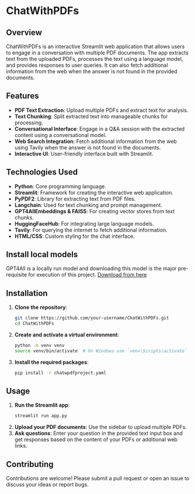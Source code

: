 # ChatWithPDFs

## Overview
ChatWithPDFs is an interactive Streamlit web application that allows users to engage in a conversation with multiple PDF documents. The app extracts text from the uploaded PDFs, processes the text using a language model, and provides responses to user queries. It can also fetch additional information from the web when the answer is not found in the provided documents.

## Features
- **PDF Text Extraction**: Upload multiple PDFs and extract text for analysis.
- **Text Chunking**: Split extracted text into manageable chunks for processing.
- **Conversational Interface**: Engage in a Q&A session with the extracted content using a conversational model.
- **Web Search Integration**: Fetch additional information from the web using Tavily when the answer is not found in the documents.
- **Interactive UI**: User-friendly interface built with Streamlit.

## Technologies Used
- **Python**: Core programming language.
- **Streamlit**: Framework for creating the interactive web application.
- **PyPDF2**: Library for extracting text from PDF files.
- **Langchain**: Used for text chunking and prompt management.
- **GPT4AllEmbeddings & FAISS**: For creating vector stores from text chunks.
- **HuggingFaceHub**: For integrating large language models.
- **Tavily**: For querying the internet to fetch additional information.
- **HTML/CSS**: Custom styling for the chat interface.
  
## Install local models
GPT4All is a locally run model and downloading this model is the major pre-requisite for execution of this project. 
[Download from here](https://www.nomic.ai/gpt4all)

## Installation
1. **Clone the repository**:
    ```bash
    git clone https://github.com/your-username/ChatWithPDFs.git
    cd ChatWithPDFs
    ```
2. **Create and activate a virtual environment**:
    ```bash
    python -m venv venv
    source venv/bin/activate  # On Windows use `venv\Scripts\activate`
    ```
3. **Install the required packages**:
    ```bash
    pip install -r chatwpdfproject.yaml
    ```

## Usage
1. **Run the Streamlit app**:
    ```bash
    streamlit run app.py
    ```
2. **Upload your PDF documents**: Use the sidebar to upload multiple PDFs.
3. **Ask questions**: Enter your question in the provided text input box and get responses based on the content of your PDFs or additional web links.

## Contributing
Contributions are welcome! Please submit a pull request or open an issue to discuss your ideas or report bugs.

